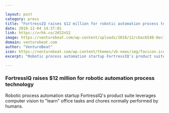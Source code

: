 ```yaml
---

layout: post
category: press
title: "FortressIQ raises $12 million for robotic automation process technology"
date: 2018-12-04 14:37:01
link: https://vrhk.co/2KS2n52
image: https://venturebeat.com/wp-content/uploads/2018/12/cbac6548-6ec7-4099-90c4-9e7eb519699f-1533334662655.png?fit=1200%2C630&strip=all
domain: venturebeat.com
author: "VentureBeat"
icon: https://venturebeat.com/wp-content/themes/vb-news/img/favicon.ico
excerpt: "Robotic process automation startup FortressIQ's product suite leverages computer vision to \"learn\" office tasks and chores normally performed by humans."

---
```


### FortressIQ raises $12 million for robotic automation process technology

Robotic process automation startup FortressIQ's product suite leverages computer vision to "learn" office tasks and chores normally performed by humans.